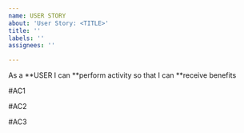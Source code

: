 ```yaml
---
name: USER STORY
about: 'User Story: <TITLE>'
title: ''
labels: ''
assignees: ''

---
```


As a **USER I can **perform activity so that I can **receive benefits 

#AC1 

#AC2

#AC3
